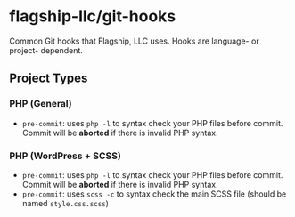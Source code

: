 # flagship-llc/git-hooks

Common Git hooks that Flagship, LLC uses. Hooks are language- or project- dependent.

## Project Types

### PHP (General)

* `pre-commit`: uses `php -l` to syntax check your PHP files before commit. Commit will be **aborted** if there is invalid PHP syntax.

### PHP (WordPress + SCSS)

* `pre-commit`: uses `php -l` to syntax check your PHP files before commit. Commit will be **aborted** if there is invalid PHP syntax.
* `pre-commit`: uses `scss -c` to syntax check the main SCSS file (should be named `style.css.scss`)
